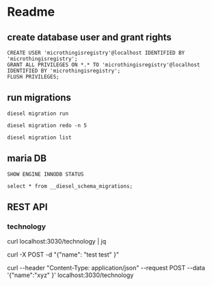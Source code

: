 # Readme

## create database user and grant rights

```
CREATE USER 'microthingisregistry'@localhost IDENTIFIED BY 'microthingisregistry';
GRANT ALL PRIVILEGES ON *.* TO 'microthingisregistry'@localhost IDENTIFIED BY 'microthingisregistry';
FLUSH PRIVILEGES;
```

## run migrations

```diesel migration run```

```diesel migration redo -n 5```

```diesel migration list```


## maria DB

```SHOW ENGINE INNODB STATUS```

```select * from __diesel_schema_migrations;```



## REST API

###  technology 

curl localhost:3030/technology | jq

curl -X POST -d "{\"name\": \"test test\"      }"


curl --header "Content-Type: application/json"  --request POST  --data '{"name":"xyz" }'  localhost:3030/technology 
